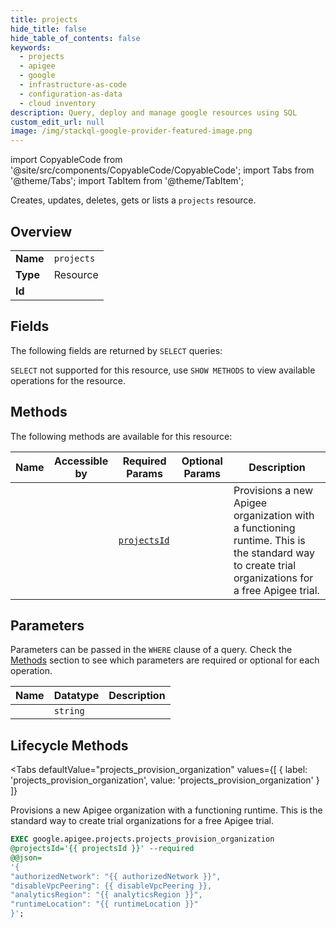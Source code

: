 ```yaml
--- 
title: projects
hide_title: false
hide_table_of_contents: false
keywords:
  - projects
  - apigee
  - google
  - infrastructure-as-code
  - configuration-as-data
  - cloud inventory
description: Query, deploy and manage google resources using SQL
custom_edit_url: null
image: /img/stackql-google-provider-featured-image.png
---
```


import CopyableCode from '@site/src/components/CopyableCode/CopyableCode';
import Tabs from '@theme/Tabs';
import TabItem from '@theme/TabItem';

Creates, updates, deletes, gets or lists a <code>projects</code> resource.

## Overview
<table><tbody>
<tr><td><b>Name</b></td><td><code>projects</code></td></tr>
<tr><td><b>Type</b></td><td>Resource</td></tr>
<tr><td><b>Id</b></td><td><CopyableCode code="google.apigee.projects" /></td></tr>
</tbody></table>

## Fields

The following fields are returned by `SELECT` queries:

`SELECT` not supported for this resource, use `SHOW METHODS` to view available operations for the resource.


## Methods

The following methods are available for this resource:

<table>
<thead>
    <tr>
    <th>Name</th>
    <th>Accessible by</th>
    <th>Required Params</th>
    <th>Optional Params</th>
    <th>Description</th>
    </tr>
</thead>
<tbody>
<tr>
    <td><a href="#projects_provision_organization"><CopyableCode code="projects_provision_organization" /></a></td>
    <td><CopyableCode code="exec" /></td>
    <td><a href="#parameter-projectsId"><code>projectsId</code></a></td>
    <td></td>
    <td>Provisions a new Apigee organization with a functioning runtime. This is the standard way to create trial organizations for a free Apigee trial.</td>
</tr>
</tbody>
</table>

## Parameters

Parameters can be passed in the `WHERE` clause of a query. Check the [Methods](#methods) section to see which parameters are required or optional for each operation.

<table>
<thead>
    <tr>
    <th>Name</th>
    <th>Datatype</th>
    <th>Description</th>
    </tr>
</thead>
<tbody>
<tr id="parameter-projectsId">
    <td><CopyableCode code="projectsId" /></td>
    <td><code>string</code></td>
    <td></td>
</tr>
</tbody>
</table>

## Lifecycle Methods

<Tabs
    defaultValue="projects_provision_organization"
    values={[
        { label: 'projects_provision_organization', value: 'projects_provision_organization' }
    ]}
>
<TabItem value="projects_provision_organization">

Provisions a new Apigee organization with a functioning runtime. This is the standard way to create trial organizations for a free Apigee trial.

```sql
EXEC google.apigee.projects.projects_provision_organization 
@projectsId='{{ projectsId }}' --required 
@@json=
'{
"authorizedNetwork": "{{ authorizedNetwork }}", 
"disableVpcPeering": {{ disableVpcPeering }}, 
"analyticsRegion": "{{ analyticsRegion }}", 
"runtimeLocation": "{{ runtimeLocation }}"
}';
```
</TabItem>
</Tabs>
